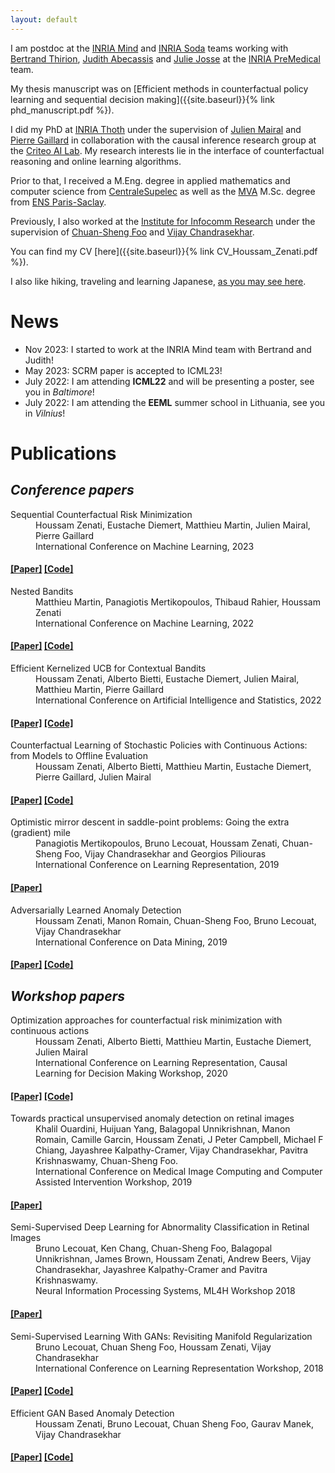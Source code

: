 ```yaml
---
layout: default
---
```


I am postdoc at the [INRIA Mind](https://team.inria.fr/mind/) and [INRIA Soda](https://team.inria.fr/soda/) teams working with [Bertrand Thirion](https://pages.saclay.inria.fr/bertrand.thirion/), [Judith Abecassis](https://judithabk6.github.io/) and [Julie Josse](https://juliejosse.com/) at the [INRIA PreMedical](https://team.inria.fr/premedical/) team.

My thesis manuscript was on [Efficient methods in counterfactual policy learning and sequential decision making]({{site.baseurl}}{% link phd_manuscript.pdf %}).

I did my PhD at [INRIA Thoth](https://team.inria.fr/thoth/) under the supervision of [Julien Mairal](https://lear.inrialpes.fr/people/mairal/) and [Pierre Gaillard](http://pierre.gaillard.me/) in collaboration with the causal inference research group at the [Criteo AI Lab](https://ailab.criteo.com/research-team/). My research interests lie in the interface of counterfactual reasoning and online learning algorithms.

Prior to that, I received a M.Eng. degree in applied mathematics and computer science from [CentraleSupelec](https://www.centralesupelec.fr/) as well as the [MVA](https://www.master-mva.com/) M.Sc. degree from [ENS Paris-Saclay](https://ens-paris-saclay.fr/).

Previously, I also worked at the [Institute for Infocomm Research](https://www.a-star.edu.sg/i2r) under the supervision of [Chuan-Sheng Foo](http://ai.stanford.edu/~csfoo/) and [Vijay Chandrasekhar](https://scholar.google.com/citations?user=KUt4JCAAAAAJ&hl=en).

You can find my CV [here]({{site.baseurl}}{% link CV_Houssam_Zenati.pdf %}).

I also like hiking, traveling and learning Japanese, [as you may see here](./another-page.html).

# News

* Nov 2023: I started to work at the INRIA Mind team with Bertrand and Judith!
* May 2023: SCRM paper is accepted to ICML23!
* July 2022: I am attending **ICML22** and will be presenting a poster, see you in _Baltimore_!
* July 2022: I am attending the **EEML** summer school in Lithuania, see you in _Vilnius_!


# Publications


## _Conference papers_

<dl>
<dt>Sequential Counterfactual Risk Minimization</dt>
<dd>Houssam Zenati, Eustache Diemert, Matthieu Martin, Julien Mairal, Pierre Gaillard</dd>
<dd>International Conference on Machine Learning, 2023</dd>
<h4>
<a class="label label-info" href="https://arxiv.org/pdf/2302.12120.pdf">[Paper]</a>
<a class="label label-info" href="https://github.com/criteo-research/sequential-conterfactual-risk-minimization">[Code]</a></h4>

<dt>Nested Bandits</dt>
<dd>Matthieu Martin, Panagiotis Mertikopoulos, Thibaud Rahier, Houssam Zenati</dd>
<dd>International Conference on Machine Learning, 2022</dd>
<h4>
<a class="label label-info" href="https://proceedings.mlr.press/v162/martin22a/martin22a.pdf">[Paper]</a>
<a class="label label-info" href="https://github.com/criteo-research/Nested-Exponential-Weights">[Code]</a></h4>

<dt>Efficient Kernelized UCB for Contextual Bandits </dt>
<dd>Houssam Zenati, Alberto Bietti, Eustache Diemert, Julien Mairal, Matthieu Martin, Pierre Gaillard</dd>
<dd>International Conference on Artificial Intelligence and Statistics, 2022</dd>
<h4>
<a class="label label-info" href="https://proceedings.mlr.press/v151/zenati22a.html">[Paper]</a>
<a class="label label-info" href="https://github.com/criteo-research/Efficient-Kernel-UCB">[Code]</a></h4>

<dt>Counterfactual Learning of Stochastic Policies with Continuous Actions: from Models to Offline Evaluation </dt>
<dd>Houssam Zenati, Alberto Bietti, Matthieu Martin, Eustache Diemert, Pierre Gaillard, Julien Mairal</dd>
<h4>
<a class="label label-info" href="https://arxiv.org/pdf/2004.11722.pdf">[Paper]</a>
<a class="label label-info" href="https://github.com/criteo-research/optimization-continuous-action-crm">[Code]</a></h4>

<dt>Optimistic mirror descent in saddle-point problems: Going the extra (gradient) mile </dt>
<dd>Panagiotis Mertikopoulos, Bruno Lecouat, Houssam Zenati, Chuan-Sheng Foo, Vijay Chandrasekhar and Georgios Piliouras</dd>
<dd>International Conference on Learning Representation, 2019</dd>
<h4>
<a class="label label-info" href="https://openreview.net/pdf?id=Bkg8jjC9KQ">[Paper]</a>
</h4>

<dt>Adversarially Learned Anomaly Detection </dt>
<dd>Houssam Zenati, Manon Romain, Chuan-Sheng Foo, Bruno Lecouat, Vijay Chandrasekhar</dd>
<dd>International Conference on Data Mining, 2019</dd>
<h4>
<a class="label label-info" href="https://arxiv.org/pdf/1812.02288.pdf">[Paper]</a>
<a class="label label-info" href="https://github.com/houssamzenati/Adversarially-Learned-Anomaly-Detection">[Code]</a></h4>


</dl>

## _Workshop papers_


<dl>

<dt>Optimization approaches for counterfactual risk minimization with continuous actions</dt>
<dd>Houssam Zenati, Alberto Bietti, Matthieu Martin, Eustache Diemert, Julien Mairal</dd>
<dd>International Conference on Learning Representation, Causal Learning for Decision Making Workshop, 2020</dd>
<h4>
<a class="label label-info" href="https://causalrlworkshop.github.io/program/cldm_6.html">[Paper]</a>
<a class="label label-info" href="https://github.com/criteo-research/optimization-continuous-action-crm">[Code]</a></h4>


<dt>Towards practical unsupervised anomaly detection on retinal images</dt>
<dd>Khalil Ouardini, Huijuan Yang, Balagopal Unnikrishnan, Manon Romain, Camille Garcin, Houssam Zenati, J Peter Campbell, Michael F Chiang, Jayashree Kalpathy-Cramer, Vijay Chandrasekhar, Pavitra Krishnaswamy, Chuan-Sheng Foo.</dd>
<dd>International Conference on Medical Image
Computing and Computer Assisted Intervention Workshop, 2019</dd>
<h4>
<a class="label label-info" href="https://link.springer.com/chapter/10.1007/978-3-030-33391-1_26">[Paper]</a></h4>


<dt>Semi-Supervised Deep Learning for Abnormality Classification in Retinal Images</dt>
<dd>Bruno Lecouat, Ken Chang, Chuan-Sheng Foo, Balagopal Unnikrishnan, James Brown, Houssam Zenati, Andrew Beers, Vijay Chandrasekhar, Jayashree Kalpathy-Cramer and Pavitra Krishnaswamy.</dd>
<dd>Neural Information Processing Systems, ML4H Workshop 2018</dd>
<h4>
<a class="label label-info" href="https://arxiv.org/pdf/1812.07832.pdf">[Paper]</a>
</h4>

<dt>Semi-Supervised Learning With GANs: Revisiting Manifold Regularization</dt>
<dd>Bruno Lecouat, Chuan Sheng Foo, Houssam Zenati, Vijay Chandrasekhar</dd>
<dd>International Conference on Learning Representation Workshop, 2018</dd>
<h4>
<a class="label label-info" href="https://arxiv.org/pdf/1805.08957.pdf">[Paper]</a>
<a class="label label-info" href="https://github.com/bruno-31/GAN-manifold-regularization">[Code]</a></h4>

<dt>Efficient GAN Based Anomaly Detection</dt>
<dd>Houssam Zenati, Bruno Lecouat, Chuan Sheng Foo, Gaurav Manek, Vijay Chandrasekhar</dd>
<h4>
<a class="label label-info" href="https://arxiv.org/pdf/1802.06222.pdf">[Paper]</a>
<a class="label label-info" href="https://github.com/houssamzenati/Efficient-GAN-Anomaly-Detection">[Code]</a>
</h4>
</dl>
